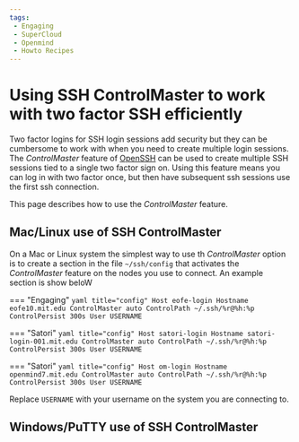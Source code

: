 ```yaml
---
tags:
 - Engaging
 - SuperCloud
 - Openmind
 - Howto Recipes
---
```


# Using SSH ControlMaster to work with two factor SSH efficiently

Two factor logins for SSH login sessions add security but they can be cumbersome to work with when 
you need to create multiple login sessions. The _ControlMaster_ feature of [OpenSSH](https://www.openssh.com/) can 
be used to create multiple SSH sessions tied to a single two factor sign on. Using this feature 
means you can log in with two factor once, but then have subsequent ssh sessions use the first 
ssh connection. 

This page describes how to use the _ControlMaster_ feature.

## Mac/Linux use of SSH ControlMaster

On a Mac or Linux system the simplest way to use th _ControlMaster_ option is to create a section in the file `~/ssh/config` 
that activates the _ControlMaster_ feature on the nodes you use to connect. An example section is show beloW 

=== "Engaging"
    ```yaml title="config"
    Host eofe-login
      Hostname eofe10.mit.edu
      ControlMaster auto
      ControlPath ~/.ssh/%r@%h:%p
      ControlPersist 300s
      User USERNAME
    ```

=== "Satori"
    ```yaml title="config"
    Host satori-login
      Hostname satori-login-001.mit.edu
      ControlMaster auto
      ControlPath ~/.ssh/%r@%h:%p
      ControlPersist 300s
      User USERNAME
    ```

=== "Satori"
    ```yaml title="config"
    Host om-login
      Hostname openmind7.mit.edu
      ControlMaster auto
      ControlPath ~/.ssh/%r@%h:%p
      ControlPersist 300s
      User USERNAME
    ```


Replace `USERNAME` with your username on the system you are connecting to.

## Windows/PuTTY use of SSH ControlMaster

